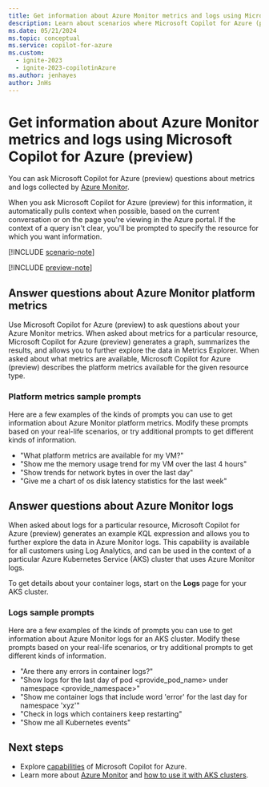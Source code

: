 ```yaml
---
title: Get information about Azure Monitor metrics and logs using Microsoft Copilot for Azure (preview)
description: Learn about scenarios where Microsoft Copilot for Azure (preview) can provide information about Azure Monitor metrics and logs.
ms.date: 05/21/2024
ms.topic: conceptual
ms.service: copilot-for-azure
ms.custom:
  - ignite-2023
  - ignite-2023-copilotinAzure
ms.author: jenhayes
author: JnHs
---
```


# Get information about Azure Monitor metrics and logs using Microsoft Copilot for Azure (preview)

You can ask Microsoft Copilot for Azure (preview) questions about metrics and logs collected by [Azure Monitor](/azure/azure-monitor/).

When you ask Microsoft Copilot for Azure (preview) for this information, it automatically pulls context when possible, based on the current conversation or on the page you're viewing in the Azure portal. If the context of a query isn't clear, you'll be prompted to specify the resource for which you want information.

[!INCLUDE [scenario-note](includes/scenario-note.md)]

[!INCLUDE [preview-note](includes/preview-note.md)]

## Answer questions about Azure Monitor platform metrics

Use Microsoft Copilot for Azure (preview) to ask questions about your Azure Monitor metrics. When asked about metrics for a particular resource, Microsoft Copilot for Azure (preview) generates a graph, summarizes the results, and allows you to further explore the data in Metrics Explorer. When asked about what metrics are available, Microsoft Copilot for Azure (preview) describes the platform metrics available for the given resource type.

### Platform metrics sample prompts

Here are a few examples of the kinds of prompts you can use to get information about Azure Monitor platform metrics. Modify these prompts based on your real-life scenarios, or try additional prompts to get different kinds of information.

- "What platform metrics are available for my VM?"
- "Show me the memory usage trend for my VM over the last 4 hours"
- "Show trends for network bytes in over the last day"
- "Give me a chart of os disk latency statistics for the last week"

## Answer questions about Azure Monitor logs

When asked about logs for a particular resource, Microsoft Copilot for Azure (preview) generates an example KQL expression and allows you to further explore the data in Azure Monitor logs. This capability is available for all customers using Log Analytics, and can be used in the context of a particular Azure Kubernetes Service (AKS) cluster that uses Azure Monitor logs.

To get details about your container logs, start on the **Logs** page for your AKS cluster.

### Logs sample prompts

Here are a few examples of the kinds of prompts you can use to get information about Azure Monitor logs for an AKS cluster. Modify these prompts based on your real-life scenarios, or try additional prompts to get different kinds of information.

- "Are there any errors in container logs?"
- "Show logs for the last day of pod <provide_pod_name> under namespace <provide_namespace>"
- "Show me container logs that include word 'error' for the last day for namespace 'xyz'"
- "Check in logs which containers keep restarting"
- "Show me all Kubernetes events"

## Next steps

- Explore [capabilities](capabilities.md) of Microsoft Copilot for Azure.
- Learn more about [Azure Monitor](/azure/azure-monitor/) and [how to use it with AKS clusters](/azure/aks/monitor-aks).
